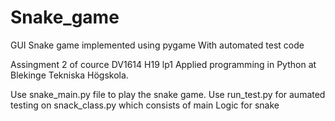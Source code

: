 # Snake_game
GUI Snake game implemented using pygame With automated test code

Assingment 2 of cource DV1614 H19 lp1 Applied programming in Python at Blekinge Tekniska Högskola.

Use snake_main.py file to play the snake game.
Use run_test.py for aumated testing on snack_class.py which consists of main Logic for snake
